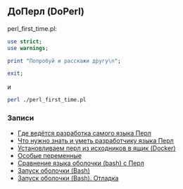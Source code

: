 ## ДоПерл (DoPerl)

perl_first_time.pl:

```perl
use strict;
use warnings;

print "Попробуй и расскажи другу\n";

exit;
```
и

```bash
perl ./perl_first_time.pl
```

### Записи

* [Где ведётся разработка самого языка Перл](/core/repo)
* [Что нужно знать и уметь разработчику языка Перл](/core/requirements)
* [Установливаем перл из исходников в ящик (Docker)](/core/docker)
* [Особые переменные](/perl/specialvar)
* [Сравнение языка оболочки (bash) с Перл](/comparison/bash)
* [Запуск оболочки (Bash)](/bash/run_bash)
* [Запуск оболочки (Bash). Отладка](/bash/run_bash_practice)
